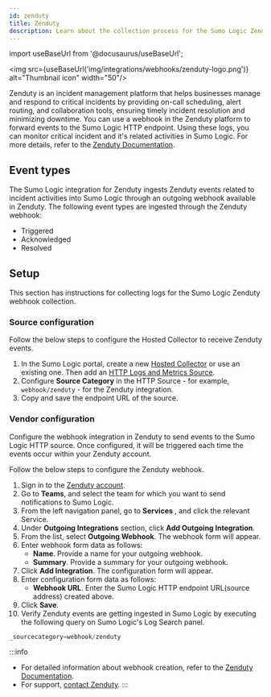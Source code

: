 ```yaml
---
id: zenduty
title: Zenduty
description: Learn about the collection process for the Sumo Logic Zenduty integration.
---
```


import useBaseUrl from '@docusaurus/useBaseUrl';

<img src={useBaseUrl('img/integrations/webhooks/zenduty-logo.png')} alt="Thumbnail icon" width="50"/>

Zenduty is an incident management platform that helps businesses manage and respond to critical incidents by providing on-call scheduling, alert routing, and collaboration tools, ensuring timely incident resolution and minimizing downtime. You can use a webhook in the Zenduty platform to forward events to the Sumo Logic HTTP endpoint. Using these logs, you can monitor critical incident and it's related activities in Sumo Logic. For more details, refer to the [Zenduty Documentation](https://docs.zenduty.com/).

## Event types

The Sumo Logic integration for Zenduty ingests Zenduty events related to incident activities into Sumo Logic through an outgoing webhook available in Zenduty. The following event types are ingested through the Zenduty webhook:
- Triggered
- Acknowledged
- Resolved

## Setup

This section has instructions for collecting logs for the Sumo Logic Zenduty webhook collection.

### Source configuration

Follow the below steps to configure the Hosted Collector to receive Zenduty events.

1. In the Sumo Logic portal, create a new [Hosted Collector](/docs/send-data/hosted-collectors/configure-hosted-collector/) or use an existing one. Then add an [HTTP Logs and Metrics Source](/docs/send-data/hosted-collectors/http-source/logs-metrics/#configure-an-httplogs-and-metrics-source).
2. Configure **Source Category** in the HTTP Source - for example, `webhook/zenduty` - for the Zenduty integration.
3. Copy and save the endpoint URL of the source.

### Vendor configuration

Configure the webhook integration in Zenduty to send events to the Sumo Logic HTTP source. Once configured, it will be triggered each time the events occur within your Zenduty account.

Follow the below steps to configure the Zenduty webhook.

1. Sign in to the [Zenduty account](https://www.zenduty.com/login/).
2. Go to **Teams**, and select the team for which you want to send notifications to Sumo Logic.
3. From the left navigation panel, go to **Services** , and click the relevant Service.
4. Under **Outgoing Integrations** section, click **Add Outgoing Integration**.
5. From the list, select **Outgoing Webhook**. The webhook form will appear.
6. Enter webhook form data as follows:
    - **Name**. Provide a name for your outgoing webhook.
    - **Summary**. Provide a summary for your outgoing webhook.
7. Click **Add Integration**. The configuration form will appear.
8. Enter configuration form data as follows:
    - **Webhook URL**. Enter the Sumo Logic HTTP endpoint URL(source address) created above.
9. Click **Save**.
10. Verify Zenduty events are getting ingested in Sumo Logic by executing the following query on Sumo Logic's Log Search panel.
  ```sql
  _sourcecategory=webhook/zenduty
  ```

:::info
- For detailed information about webhook creation, refer to the [Zenduty Documentation](https://docs.zenduty.com/docs/outgoingwebhooks).
- For support, [contact Zenduty](https://www.zenduty.com/).
:::
